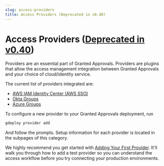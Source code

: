 ```yaml
---
slug: access-providers
title: Access Providers (Deprecated in v0.40)
---
```


# Access Providers ([Deprecated in v0.40](https://github.com/common-fate/granted-approvals/releases/tag/v0.4.0))

Providers are an essential part of Granted Approvals. Providers are plugins that allow the access management integration between Granted Approvals and your choice of cloud/identity service.

The current list of providers integrated are:

- [AWS IAM Identity Center (AWS SSO)](aws-sso.md)
- [Okta Groups](okta.md)
- [Azure Groups](azure-ad.md)

To configure a new provider to your Granted Approvals deployment, run

```bash
gdeploy provider add
```

And follow the prompts. Setup information for each provider is located in the subpages of this category.

We highly recommend you get started with [Adding Your First Provider](/granted-approvals/providers/add-first-provider/first-provider). It'll walk you through how to add a test provider so you can understand the access workflow before you try connecting your production environments.
